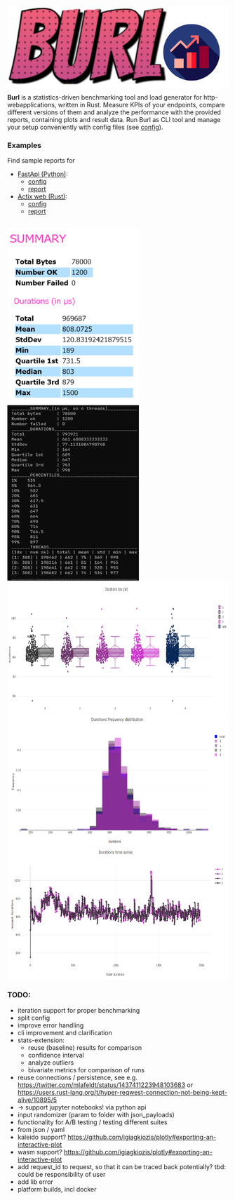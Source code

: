 ![Burl-rs](./resources/burl_logo.svg)

<b>Burl</b> is a statistics-driven benchmarking tool and load generator for http-webapplications, written in Rust.
Measure KPIs of your endpoints, compare different versions of them and analyze the performance with the provided reports, containing plots and result data.
Run Burl as CLI tool and manage your setup conveniently with config files (see [config](./examples/actix/specs.toml)).

### Examples
Find sample reports for 
* [FastApi (Python)](https://fastapi.tiangolo.com/): 
    - [config](./examples/actix/actix_specs.toml) 
    - [report](./examples/fastapi/report/report.html)
* [Actix web (Rust)](https://github.com/actix/actix-web): 
    - [config](./examples/fastapi/fastapi_specs.toml) 
    - [report](./examples/actix/report/report.html)

<br>
<img src="./resources/summary.png" width="300" height="400" />
<img src="./resources/console_summary.png" width="300" height="400" /><br>
<img src="./resources/durations_box_plot.png" width="600" height="300" /><br>
<img src="./resources/durations_histogram.png" width="600" height="300" /><br>
<img src="./resources/durations_timeseries.png" width="600" height="300" />


### TODO:
* iteration support for proper benchmarking
* split config
* improve error handling
* cli improvement and clarification
* stats-extension:
    * reuse (baseline) results for comparison  
    * confidence interval
    * analyze outliers
    * bivariate metrics for comparison of runs
* reuse connections / persistence, see e.g. https://twitter.com/mlafeldt/status/1437411223948103683 or https://users.rust-lang.org/t/hyper-reqwest-connection-not-being-kept-alive/10895/5
* -> support jupyter notebooks! via python api
* input randomizer (param to folder with json_payloads)
* functionality for A/B testing / testing different suites
* from json / yaml
* kaleido support? https://github.com/igiagkiozis/plotly#exporting-an-interactive-plot
* wasm support? https://github.com/igiagkiozis/plotly#exporting-an-interactive-plot
* add request_id to request, so that it can be traced back potentially? tbd: could be responsibility of user
* add lib error
* platform builds, incl docker
